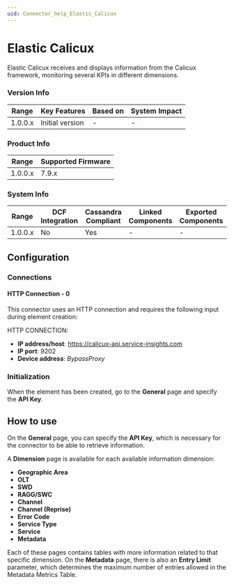 ```yaml
---
uid: Connector_help_Elastic_Calicux
---
```


# Elastic Calicux

Elastic Calicux receives and displays information from the Calicux framework, monitoring several KPIs in different dimensions.

### Version Info

| **Range** | **Key Features** | **Based on** | **System Impact** |
|-----------|------------------|--------------|-------------------|
| 1.0.0.x   | Initial version  | \-           | \-                |

### Product Info

| **Range** | **Supported Firmware** |
|-----------|------------------------|
| 1.0.0.x   | 7.9.x                  |

### System Info

| **Range** | **DCF Integration** | **Cassandra Compliant** | **Linked Components** | **Exported Components** |
|-----------|---------------------|-------------------------|-----------------------|-------------------------|
| 1.0.0.x   | No                  | Yes                     | \-                    | \-                      |

## Configuration

### Connections

#### HTTP Connection - 0

This connector uses an HTTP connection and requires the following input during element creation:

HTTP CONNECTION:

- **IP address/host**: https://calicux-api.service-insights.com
- **IP port**: 9202
- **Device address**: *BypassProxy*

### Initialization

When the element has been created, go to the **General** page and specify the **API Key**.

## How to use

On the **General** page, you can specify the **API Key**, which is necessary for the connector to be able to retrieve information.

A **Dimension** page is available for each available information dimension:

- **Geographic Area**
- **OLT**
- **SWD**
- **RAGG/SWC**
- **Channel**
- **Channel (Reprise)**
- **Error Code**
- **Service Type**
- **Service**
- **Metadata**

Each of these pages contains tables with more information related to that specific dimension. On the **Metadata** page, there is also an **Entry Limit** parameter, which determines the maximum number of entries allowed in the Metadata Metrics Table.
